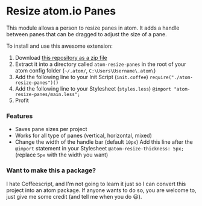 # Resize atom.io Panes

This module allows a person to resize panes in atom. It adds a handle between panes that can be dragged to adjust the size of a pane.

To install and use this awesome extension:

 1. Download [this repository as a zip file](https://github.com/pitaj/atom-resize-panes/archive/master.zip)
 2. Extract it into a directory called `atom-resize-panes` in the root of your atom config folder (`~/.atom/`, `C:\Users\Username\.atom\`)
 3. Add the following line to your Init Script (`init.coffee`)
      `require("./atom-resize-panes")()`
 4. Add the following line to your Stylesheet (`styles.less`)
      `@import "atom-resize-panes/main.less";`
 5. Profit

### Features

 - Saves pane sizes per project
 - Works for all type of panes (vertical, horizontal, mixed)
 - Change the width of the handle bar (default `10px`)
      Add this line after the `@import` statement in your Stylesheet
      `@atom-resize-thickness: 5px;` (replace `5px` with the width you want)

### Want to make this a package?

I hate Coffeescript, and I'm not going to learn it just so I can convert this project into an atom package. If anyone wants to do so, you are welcome to, just give me some credit (and tell me when you do :smiley:).
